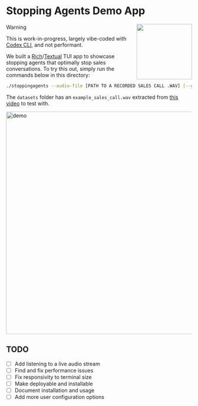 # Stopping Agents Demo App
<img src="https://stoppingagents.com/images/logo-transparent.png" height="150" align="right"/>

> [!WARNING]  
> This is work-in-progress, largely vibe-coded with [Codex CLI](https://github.com/openai/codex), and not performant.

We built a [Rich](https://github.com/Textualize/rich)/[Textual](https://github.com/textualize/textual/) TUI app to showcase stopping agents that optimally stop sales conversations. To try this out, simply run the commands below in this directory:

```bash
./stoppingagents --audio-file [PATH TO A RECORDED SALES CALL .WAV] [--gpu]
```

The `datasets` folder has an `example_sales_call.wav` extracted from
[this video](https://www.youtube.com/watch?v=Ms5zYSwoqOs) to test with.

<img width="838" height="604" alt="demo" src="https://github.com/user-attachments/assets/3ec18d87-b8a2-4d5b-b63b-72b0cc6563bf" />


## TODO

- [ ] Add listening to a live audio stream
- [ ] Find and fix performance issues
- [ ] Fix responsivity to terminal size
- [ ] Make deployable and installable
- [ ] Document installation and usage
- [ ] Add more user configuration options
